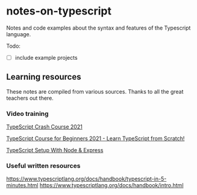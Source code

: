 # notes-on-typescript

Notes and code examples about the syntax and features of the Typescript language. 

Todo:
- [ ] include example projects

## Learning resources

These notes are compiled from various sources. Thanks to all the great teachers out there.

### Video training

[TypeScript Crash Course 2021](https://www.youtube.com/watch?v=BCg4U1FzODs)

[TypeScript Course for Beginners 2021 - Learn TypeScript from Scratch!](https://www.youtube.com/watch?v=BwuLxPH8IDs)

[TypeScript Setup With Node & Express](https://www.youtube.com/watch?v=zRo2tvQpus8)


### Useful written resources

https://www.typescriptlang.org/docs/handbook/typescript-in-5-minutes.html
https://www.typescriptlang.org/docs/handbook/intro.html
